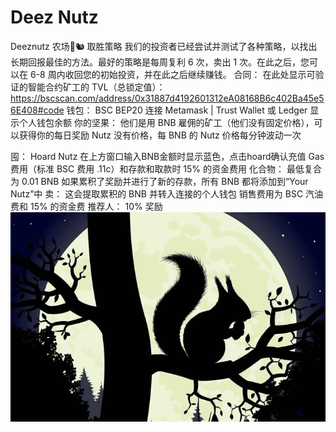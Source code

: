 # Deez Nutz

Deeznutz 农场🌰🐿
取胜策略
我们的投资者已经尝试并测试了各种策略，以找出长期回报最佳的方法。最好的策略是每周复利 6 次，卖出 1 次。在此之后，您可以在 6-8 周内收回您的初始投资，并在此之后继续赚钱。
合同：
   在此处显示可验证的智能合约矿工的 TVL（总锁定值）：
   https://bscscan.com/address/0x31887d4192601312eA08168B6c402Ba45e56E408#code
钱包：
   BSC BEP20 连接 Metamask | Trust Wallet 或 Ledger 显示个人钱包余额
你的坚果：
   他们是用 BNB 雇佣的矿工（他们没有固定价格），可以获得你的每日奖励
   Nutz 没有价格，每 BNB 的 Nutz 价格每分钟波动一次

囤：
   Hoard Nutz 在上方窗口输入BNB金额时显示蓝色，点击hoard确认充值
   Gas 费用（标准 BSC 费用 .11c）和存款和取款时 15% 的资金费用
化合物：
   最低复合为 0.01 BNB
   如果累积了奖励并进行了新的存款，所有 BNB 都将添加到“Your Nutz”中
卖：
   这会提取累积的 BNB 并转入连接的个人钱包
   销售费用为 BSC 汽油费和 15% 的资金费
推荐人：
   10% 奖励![deeznutzbnbminer-dapp-high-risk-bsc-image2_57a8fc8307542f6a8a50f6c54af65733](deeznutzbnbminer-dapp-high-risk-bsc-image2_57a8fc8307542f6a8a50f6c54af65733.png)
